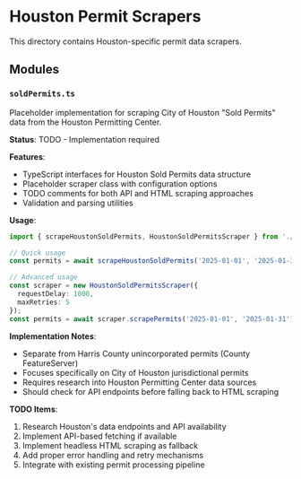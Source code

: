 # Houston Permit Scrapers

This directory contains Houston-specific permit data scrapers.

## Modules

### `soldPermits.ts`

Placeholder implementation for scraping City of Houston "Sold Permits" data from the Houston Permitting Center.

**Status**: TODO - Implementation required

**Features**:
- TypeScript interfaces for Houston Sold Permits data structure
- Placeholder scraper class with configuration options
- TODO comments for both API and HTML scraping approaches
- Validation and parsing utilities

**Usage**:
```typescript
import { scrapeHoustonSoldPermits, HoustonSoldPermitsScraper } from './soldPermits.ts';

// Quick usage
const permits = await scrapeHoustonSoldPermits('2025-01-01', '2025-01-31');

// Advanced usage
const scraper = new HoustonSoldPermitsScraper({
  requestDelay: 1000,
  maxRetries: 5
});
const permits = await scraper.scrapePermits('2025-01-01', '2025-01-31');
```

**Implementation Notes**:
- Separate from Harris County unincorporated permits (County FeatureServer)
- Focuses specifically on City of Houston jurisdictional permits
- Requires research into Houston Permitting Center data sources
- Should check for API endpoints before falling back to HTML scraping

**TODO Items**:
1. Research Houston's data endpoints and API availability
2. Implement API-based fetching if available
3. Implement headless HTML scraping as fallback
4. Add proper error handling and retry mechanisms
5. Integrate with existing permit processing pipeline